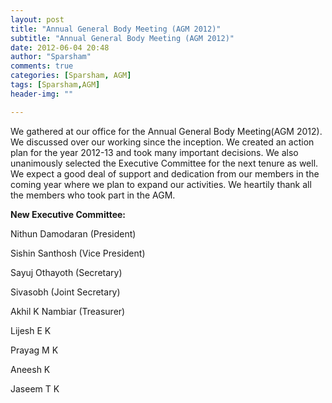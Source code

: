 ```yaml
---
layout: post
title: "Annual General Body Meeting (AGM 2012)"
subtitle: "Annual General Body Meeting (AGM 2012)"
date: 2012-06-04 20:48
author: "Sparsham"
comments: true
categories: [Sparsham, AGM]
tags: [Sparsham,AGM]
header-img: ""

---
```


We gathered at our office for the Annual General Body Meeting(AGM 2012). We discussed over our working since the inception.
We created an action plan for the year 2012-13 and took many important decisions. We also unanimously selected the Executive Committee for the next tenure as well. 
We expect a good deal of support and dedication from our members in the coming year where we plan to expand our activities.
We heartily thank all the members who took part in the AGM.

**New Executive Committee:**

Nithun Damodaran (President)

Sishin Santhosh (Vice President)

Sayuj Othayoth (Secretary)

Sivasobh (Joint Secretary)

Akhil K Nambiar (Treasurer)

Lijesh E K

Prayag M K

Aneesh K

Jaseem T K
